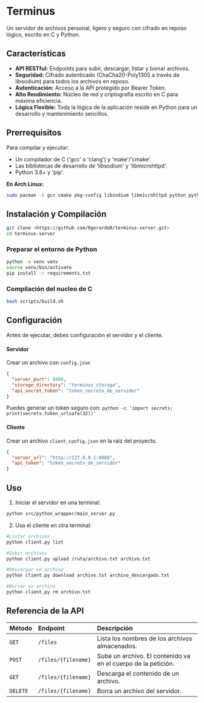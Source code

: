 # Terminus 
Un servidor de archivos personal, ligero y seguro con cifrado en reposo lógico, escrito en C y Python.

## Características

* **API RESTful:** Endpoints para subir, descargar, listar y borrar archivos.
* **Seguridad:** Cifrado autenticado (ChaCha20-Poly1305 a través de libsodium) para todos los archivos en reposo.
* **Autenticación:** Acceso a la API protegido por Bearer Token. 
* **Alto Rendimiento:** Núcleo de red y criptografía escrito en C para máxima eficiencia.
* **Lógica Flexible:** Toda la lógica de la aplicación reside en Python para un desarrollo y mantenimiento sencillos.

## Prerrequisitos

Para compilar y ejecutar:
* Un compilador de C ('gcc' o 'clang') y 'make'/'cmake'.
* Las bibliotecas de desarrollo de 'libsodium' y 'libmicrohttpd'.
* Python 3.8+ y 'pip'.

**En Arch Linux:**
```bash
sudo pacman -S gcc cmake pkg-config libsodium libmicrohttpd python python-pip
```

 ## Instalación y Compilación 

```bash
git clone <https://github.com/0gerardo0/terminus-server.git>
cd terminus-server
```
### Preparar el entorno de Python

```bash
python -m venv venv
source venv/bin/activate
pip install -r requirements.txt
```
### Compilación del nucleo de C 
```bash
bash scripts/build.sh 
```

## Configuración 

Antes de ejecutar, debes configuración el servidor y el cliente.

#### Servidor

Crear un archivo con `config.json`

```json
{
  "server_port": 8080,
  "storage_directory": "terminus_storage",
  "api_secret_token": "token_secreto_de_servidor"
}
```
Puedes generar un token seguro con: `python -c 'import secrets; print(secrets.token_urlsafe(32))'` 

#### Cliente

Crear un archivo `client_config.json`  en la raiz del proyecto.

```json
{
  "server_url": "http://127.0.0.1:8080",
  "api_token": "token_secreto_de_servidor"
}
``` 

## Uso 

1. Iniciar el servidor en una terminal:

```bash
python src/python_wrapper/main_server.py
```

2. Usa el cliente en otra terminal:
```bash
#Listar archivos 
python client.py list 

#Subir archivos
python client.py upload /ruta/archivo.txt archivo.txt 

#Descargar un archivo
python client.py download archivo.txt archivo_descargado.txt

#Borrar un archivo
python client.py rm archivo.txt
```

## Referencia de la API

| Método | Endpoint                | Descripción                                                 |
| :----- | :---------------------- | :---------------------------------------------------------- |
| `GET`  | `/files`                | Lista los nombres de los archivos almacenados.                |
| `POST` | `/files/{filename}`     | Sube un archivo. El contenido va en el cuerpo de la petición. |
| `GET`  | `/files/{filename}`     | Descarga el contenido de un archivo.                        |
| `DELETE`| `/files/{filename}`     | Borra un archivo del servidor.                              |
